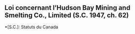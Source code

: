 ## Loi concernant l’Hudson Bay Mining and Smelting Co., Limited (S.C. 1947, ch. 62)
  *[S.C.]: Statuts du Canada
